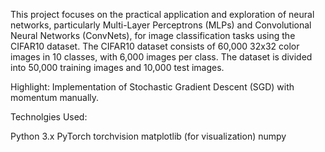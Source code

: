 This project focuses on the practical application and exploration of neural networks, particularly Multi-Layer Perceptrons (MLPs) and Convolutional Neural Networks (ConvNets), for image classification tasks using the CIFAR10 dataset. The CIFAR10 dataset consists of 60,000 32x32 color images in 10 classes, with 6,000 images per class. The dataset is divided into 50,000 training images and 10,000 test images.

Highlight: Implementation of Stochastic Gradient Descent (SGD) with momentum manually.

Technolgies Used:

Python 3.x
PyTorch
torchvision
matplotlib (for visualization)
numpy
